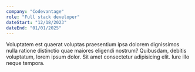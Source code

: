 ```yaml
---
company: "Codevantage"
role: "Full stack developer"
dateStart: "12/18/2023"
dateEnd: "01/01/2025"
---
```


Voluptatem est quaerat voluptas praesentium ipsa dolorem dignissimos nulla ratione distinctio quae maiores eligendi nostrum? Quibusdam, debitis voluptatum, lorem ipsum dolor. Sit amet consectetur adipisicing elit. Iure illo neque tempora.
